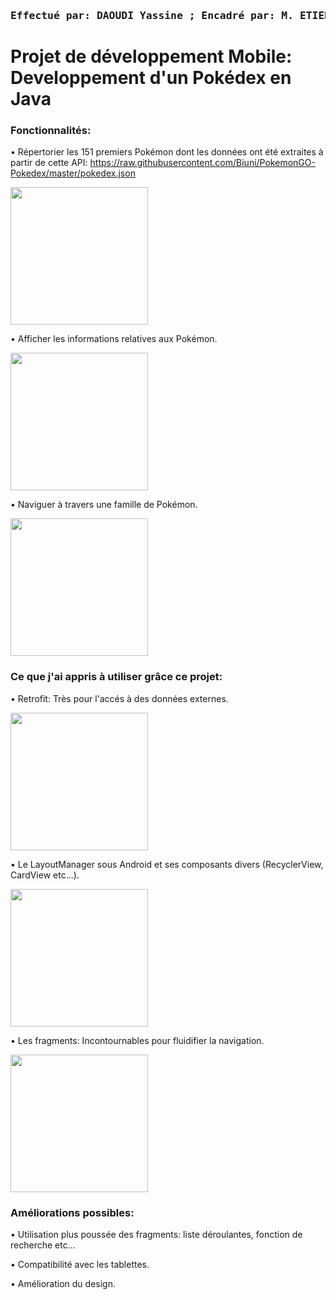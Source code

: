 ### <pre> Effectué par: DAOUDI Yassine ; Encadré par: M. ETIENNE Vincent

# Projet de développement Mobile: Developpement d'un Pokédex en Java


### Fonctionnalités:

• Répertorier les 151 premiers Pokémon dont les données ont été extraites à partir de cette API:
https://raw.githubusercontent.com/Biuni/PokemonGO-Pokedex/master/pokedex.json

<img src="http://image.noelshack.com/fichiers/2019/51/5/1576880466-1.jpg" width="220"/> 

• Afficher les informations relatives aux Pokémon.

<img src="http://image.noelshack.com/fichiers/2019/51/5/1576880467-2.jpg" width="220"/> 

• Naviguer à travers une famille de Pokémon.

<img src="http://image.noelshack.com/fichiers/2019/51/5/1576880467-3.jpg" width="220"/>


### Ce que j'ai appris à utiliser grâce ce projet:

• Retrofit: Très pour l'accés à des données externes.

<img src="http://image.noelshack.com/fichiers/2019/51/5/1576880467-4.jpg" width="220"/>

• Le LayoutManager sous Android et ses composants divers (RecyclerView, CardView etc...).

<img src="http://image.noelshack.com/fichiers/2019/51/5/1576880467-5.jpg" width="220"/>

• Les fragments: Incontournables pour fluidifier la navigation.

<img src="http://image.noelshack.com/fichiers/2019/51/5/1576880467-6.jpg" width="220"/>


### Améliorations possibles:

• Utilisation plus poussée des fragments: liste déroulantes, fonction de recherche etc...

• Compatibilité avec les tablettes.

• Amélioration du design.
